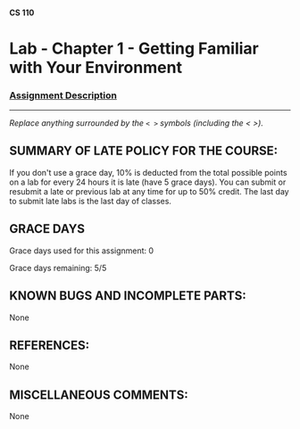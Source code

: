 #### CS 110
# Lab - Chapter 1 - Getting Familiar with Your Environment

### [Assignment Description](https://docs.google.com/document/d/1j0CNd4KglkOGcRWAJZoJ__PEirOluNjHWm0NtmvEVRo/edit?usp=sharing)

***

_Replace anything surrounded by the `< >` symbols (including the < >)._

## SUMMARY OF LATE POLICY FOR THE COURSE:
 If you don't use a grace day, 10% is deducted from the total possible points on a lab for every 24 hours it is late (have 5 grace days). You can submit or resubmit a late or previous lab at any time for up to 50% credit. The last day to submit late labs is the last day of classes.

## GRACE DAYS
Grace days used for this assignment: 0

Grace days remaining: 5/5

## KNOWN BUGS AND INCOMPLETE PARTS:
 None

## REFERENCES:
 None

## MISCELLANEOUS COMMENTS:
 None
